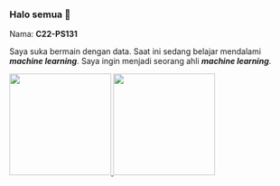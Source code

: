### Halo semua 👋
Nama: **C22-PS131**

Saya suka bermain dengan data.
Saat ini sedang belajar mendalami __*machine learning*__.
Saya ingin menjadi seorang ahli __*machine learning*__.

<p align="left">
<a href="https://github.com/JulioFebrian">
  <img height="180em" src="https://github-readme-stats-eight-theta.vercel.app/api?username=JulioFebrian&show_icons=true&theme=algolia&include_all_commits=true&count_private=true"/>
  <img height="180em" src="https://github-readme-stats-eight-theta.vercel.app/api/top-langs/?username=JulioFebrian&layout=compact&langs_count=8&theme=algolia"/>
</a>
</p>
